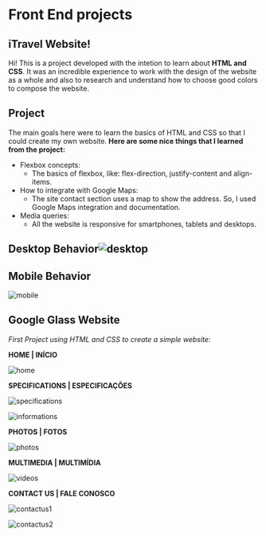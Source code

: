 # Front End projects

## iTravel Website!

Hi! This is a project developed with the intetion to learn about **HTML and CSS**. It was an incredible experience to work with the design of the website as a whole and also to research and understand how to choose good colors to compose the website.


## Project

The main goals here were to learn the basics of HTML and CSS so that I could create my own website.
**Here are some nice things that I learned from the project:**
- Flexbox concepts:
  - The basics of flexbox, like: flex-direction, justify-content and align-items.
- How to integrate with Google Maps: 
  - The site contact section uses a map to show the address. So, I used Google Maps integration and documentation. 
 - Media queries:
   - All the website is responsive for smartphones, tablets and desktops.
## Desktop Behavior![desktop](https://github.com/felipemsalles/iTravel-Website/blob/main/assets/gif-desktop.gif?raw=true)

## Mobile Behavior
![mobile](https://github.com/felipemsalles/iTravel-Website/blob/main/assets/gif-mobile.gif?raw=true)


## Google Glass Website
*First Project using HTML and CSS to create a simple website:*
 
**HOME | INÍCIO**

![home](https://github.com/felipemsalles/Front-End-projects/blob/main/Google%20Glass%20Website/home.jpg)

**SPECIFICATIONS | ESPECIFICAÇÕES**

![specifications](https://github.com/felipemsalles/Front-End-projects/blob/main/Google%20Glass%20Website/specifications.jpg)

![informations](https://github.com/felipemsalles/Front-End-projects/blob/main/Google%20Glass%20Website/informations.jpg)

**PHOTOS | FOTOS**

![photos](https://github.com/felipemsalles/Front-End-projects/blob/main/Google%20Glass%20Website/photos.jpg)

**MULTIMEDIA | MULTIMÍDIA**

![videos](https://github.com/felipemsalles/Front-End-projects/blob/main/Google%20Glass%20Website/videos.jpg)

**CONTACT US | FALE CONOSCO**

![contactus1](https://github.com/felipemsalles/Front-End-projects/blob/main/Google%20Glass%20Website/contactus1.jpg)

![contactus2](https://github.com/felipemsalles/Front-End-projects/blob/main/Google%20Glass%20Website/contactus2.jpg)




